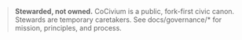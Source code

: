 ﻿> **Stewarded, not owned.** CoCivium is a public, fork-first civic canon.  
> Stewards are temporary caretakers. See docs/governance/* for mission, principles, and process.
